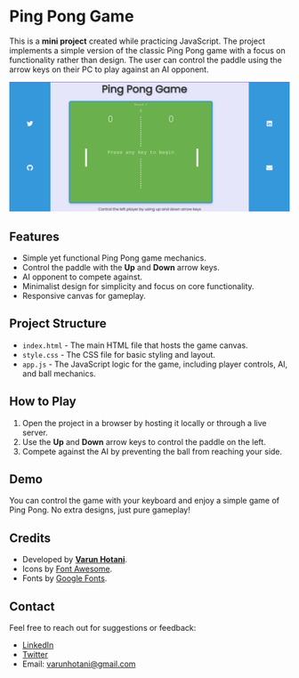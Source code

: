 # Ping Pong Game

This is a **mini project** created while practicing JavaScript. The project implements a simple version of the classic Ping Pong game with a focus on functionality rather than design. The user can control the paddle using the arrow keys on their PC to play against an AI opponent.

![Ping Pong Game](screenshot.png) <!-- Replace with actual screenshot if available -->

## Features
- Simple yet functional Ping Pong game mechanics.
- Control the paddle with the **Up** and **Down** arrow keys.
- AI opponent to compete against.
- Minimalist design for simplicity and focus on core functionality.
- Responsive canvas for gameplay.

## Project Structure
- `index.html` - The main HTML file that hosts the game canvas.
- `style.css` - The CSS file for basic styling and layout.
- `app.js` - The JavaScript logic for the game, including player controls, AI, and ball mechanics.

## How to Play
1. Open the project in a browser by hosting it locally or through a live server.
2. Use the **Up** and **Down** arrow keys to control the paddle on the left.
3. Compete against the AI by preventing the ball from reaching your side.

## Demo
You can control the game with your keyboard and enjoy a simple game of Ping Pong. No extra designs, just pure gameplay!

## Credits
- Developed by **[Varun Hotani](https://github.com/Varun5711)**.
- Icons by [Font Awesome](https://fontawesome.com/).
- Fonts by [Google Fonts](https://fonts.google.com/specimen/Poppins).

## Contact
Feel free to reach out for suggestions or feedback:
- [LinkedIn](https://www.linkedin.com/in/varun-hotani-51b046300/)
- [Twitter](https://x.com/devbyVarun)
- Email: varunhotani@gmail.com
